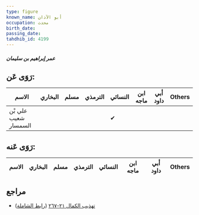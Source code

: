 ```yaml
---
type: figure
known_name: أبو الآذان
occupation: محدث
birth_date:
passing_date:
tahdhib_id: 4199
---
```

##### عمر إبراهيم بن سليمان

## رَوَى عَن:
| الاسم                | البخاري | مسلم | الترمذي | النسائي | ابن ماجه | أبي داود | Others |
| -------------------- | ------- | ---- | ------- | ------- | -------- | -------- | ------ |
| علي بْن شعيب السمسار |         |      |         | ✔       |          |          |        |
## رَوَى عَنه:
| الاسم | البخاري | مسلم | الترمذي | النسائي | ابن ماجه | أبي داود | Others |
| ----- | ------- | ---- | ------- | ------- | -------- | -------- | ------ |
## مراجع
- [تهذيب الكمال ٢١-٢٦٧](obsidian://open?vault=Tahdhib-al-Kamal&file=Figures/٤١٩٩-عمر%20إبراهيم%20بن%20سليمان) ([رابط الشاملة](https://shamela.ws/book/3722/10914))